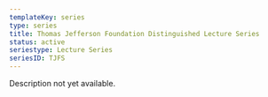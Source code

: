 ```yaml
---
templateKey: series
type: series
title: Thomas Jefferson Foundation Distinguished Lecture Series
status: active
seriestype: Lecture Series
seriesID: TJFS
---
```

Description not yet available. 